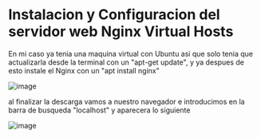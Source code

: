 # Instalacion y Configuracion del servidor web Nginx Virtual Hosts

En mi caso ya tenia una maquina virtual con Ubuntu asi que solo tenia que actualizarla desde la terminal con un "apt-get update", y ya despues de esto instale el Nginx con un "apt install nginx" 

![image](https://user-images.githubusercontent.com/91567318/166507484-1ee25cce-5160-4d03-98ac-7d0cd370e324.png)

al finalizar la descarga vamos a nuestro navegador e introducimos en la barra de busqueda "localhost" y aparecera lo siguiente

![image](https://user-images.githubusercontent.com/91567318/166507626-33f67d6c-e940-4be7-a47d-32c973742933.png)


